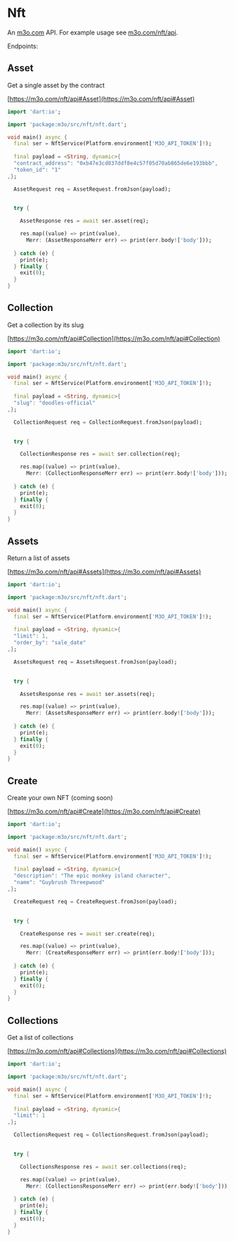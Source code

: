 # Nft

An [m3o.com](https://m3o.com) API. For example usage see [m3o.com/nft/api](https://m3o.com/nft/api).

Endpoints:

## Asset

Get a single asset by the contract


[https://m3o.com/nft/api#Asset](https://m3o.com/nft/api#Asset)

```dart
import 'dart:io';

import 'package:m3o/src/nft/nft.dart';

void main() async {
  final ser = NftService(Platform.environment['M3O_API_TOKEN']!);
 
  final payload = <String, dynamic>{
  "contract_address": "0xb47e3cd837ddf8e4c57f05d70ab865de6e193bbb",
  "token_id": "1"
,};

  AssetRequest req = AssetRequest.fromJson(payload);

  
  try {

	AssetResponse res = await ser.asset(req);

    res.map((value) => print(value),
	  Merr: (AssetResponseMerr err) => print(err.body!['body']));	
  
  } catch (e) {
    print(e);
  } finally {
    exit(0);
  }
}
```
## Collection

Get a collection by its slug


[https://m3o.com/nft/api#Collection](https://m3o.com/nft/api#Collection)

```dart
import 'dart:io';

import 'package:m3o/src/nft/nft.dart';

void main() async {
  final ser = NftService(Platform.environment['M3O_API_TOKEN']!);
 
  final payload = <String, dynamic>{
  "slug": "doodles-official"
,};

  CollectionRequest req = CollectionRequest.fromJson(payload);

  
  try {

	CollectionResponse res = await ser.collection(req);

    res.map((value) => print(value),
	  Merr: (CollectionResponseMerr err) => print(err.body!['body']));	
  
  } catch (e) {
    print(e);
  } finally {
    exit(0);
  }
}
```
## Assets

Return a list of assets


[https://m3o.com/nft/api#Assets](https://m3o.com/nft/api#Assets)

```dart
import 'dart:io';

import 'package:m3o/src/nft/nft.dart';

void main() async {
  final ser = NftService(Platform.environment['M3O_API_TOKEN']!);
 
  final payload = <String, dynamic>{
  "limit": 1,
  "order_by": "sale_date"
,};

  AssetsRequest req = AssetsRequest.fromJson(payload);

  
  try {

	AssetsResponse res = await ser.assets(req);

    res.map((value) => print(value),
	  Merr: (AssetsResponseMerr err) => print(err.body!['body']));	
  
  } catch (e) {
    print(e);
  } finally {
    exit(0);
  }
}
```
## Create

Create your own NFT (coming soon)


[https://m3o.com/nft/api#Create](https://m3o.com/nft/api#Create)

```dart
import 'dart:io';

import 'package:m3o/src/nft/nft.dart';

void main() async {
  final ser = NftService(Platform.environment['M3O_API_TOKEN']!);
 
  final payload = <String, dynamic>{
  "description": "The epic monkey island character",
  "name": "Guybrush Threepwood"
,};

  CreateRequest req = CreateRequest.fromJson(payload);

  
  try {

	CreateResponse res = await ser.create(req);

    res.map((value) => print(value),
	  Merr: (CreateResponseMerr err) => print(err.body!['body']));	
  
  } catch (e) {
    print(e);
  } finally {
    exit(0);
  }
}
```
## Collections

Get a list of collections


[https://m3o.com/nft/api#Collections](https://m3o.com/nft/api#Collections)

```dart
import 'dart:io';

import 'package:m3o/src/nft/nft.dart';

void main() async {
  final ser = NftService(Platform.environment['M3O_API_TOKEN']!);
 
  final payload = <String, dynamic>{
  "limit": 1
,};

  CollectionsRequest req = CollectionsRequest.fromJson(payload);

  
  try {

	CollectionsResponse res = await ser.collections(req);

    res.map((value) => print(value),
	  Merr: (CollectionsResponseMerr err) => print(err.body!['body']));	
  
  } catch (e) {
    print(e);
  } finally {
    exit(0);
  }
}
```
